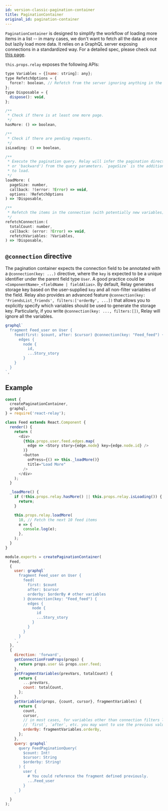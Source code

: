 ```yaml
---
id: version-classic-pagination-container
title: PaginationContainer
original_id: pagination-container
---
```


`PaginationContainer` is designed to simplify the workflow of loading more items in a list -- in many cases, we don't want to fetch all the data at once but lazily load more data. It relies on a GraphQL server exposing connections in a standardized way. For a detailed spec, please check out [this page](https://facebook.github.io/relay/graphql/connections.htm).

`this.props.relay` exposes the following APIs:

```javascript
type Variables = {[name: string]: any};
type RefetchOptions = {
  force?: boolean, // Refetch from the server ignoring anything in the cache.
};
type Disposable = {
  dispose(): void,
};

/**
 * Check if there is at least one more page.
 */
hasMore: () => boolean,

/**
 * Check if there are pending requests.
 */
isLoading: () => boolean,

/**
 * Execute the pagination query. Relay will infer the pagination direction (either 'forward'
 * or 'backward') from the query parameters. `pageSize` is the additional number of items
 * to load.
 */
loadMore: (
  pageSize: number,
  callback: ?(error: ?Error) => void,
  options: ?RefetchOptions
) => ?Disposable,

/**
 * Refetch the items in the connection (with potentially new variables).
 */
refetchConnection:(
  totalCount: number,
  callback: (error: ?Error) => void,
  refetchVariables: ?Variables,
) => ?Disposable,
```

## `@connection` directive

The pagination container expects the connection field to be annotated with a `@connection(key: ...)` directive, where the `key` is expected to be a unique identifier under the parent field type `User`. A good practice could be `<ComponentName>_<fieldName | fieldAlias>`. By default, Relay generates storage key based on the user-supplied `key` and all non-filter variables of the field. Relay also provides an advanced feature `@connection(key: 'FriendsList_friends', filters:['orderBy', ...])` that allows you to explicitly specify which variables should be used to generate the storage key. Particularly, if you write `@connection(key: ..., filters:[])`, Relay will ignore all the variables.

```javascript
graphql`
  fragment Feed_user on User {
    feed(first: $count, after: $cursor) @connection(key: "Feed_feed") {
      edges {
        node {
          id,
          ...Story_story
        }
    }
  }
`,
```

## Example

```javascript
const {
  createPaginationContainer,
  graphql,
} = require('react-relay');

class Feed extends React.Component {
  render() {
    return (
      <div>
        {this.props.user.feed.edges.map(
          edge => <Story story={edge.node} key={edge.node.id} />
        )}
        <button
          onPress={() => this._loadMore()}
          title="Load More"
        />
      </div>
    );
  }

  _loadMore() {
    if (!this.props.relay.hasMore() || this.props.relay.isLoading()) {
      return;
    }

    this.props.relay.loadMore(
      10, // Fetch the next 10 feed items
      e => {
        console.log(e);
      },
    );
  }
}

module.exports = createPaginationContainer(
  Feed,
  {
    user: graphql`
      fragment Feed_user on User {
        feed(
          first: $count
          after: $cursor
          orderby: $orderBy # other variables
        ) @connection(key: "Feed_feed") {
          edges {
            node {
              id
              ...Story_story
            }
          }
        }
      }
    `,
  },
  {
    direction: 'forward',
    getConnectionFromProps(props) {
      return props.user && props.user.feed;
    },
    getFragmentVariables(prevVars, totalCount) {
      return {
        ...prevVars,
        count: totalCount,
      };
    },
    getVariables(props, {count, cursor}, fragmentVariables) {
      return {
        count,
        cursor,
        // in most cases, for variables other than connection filters like
        // `first`, `after`, etc. you may want to use the previous values.
        orderBy: fragmentVariables.orderBy,
      };
    },
    query: graphql`
      query FeedPaginationQuery(
        $count: Int!
        $cursor: String
        $orderby: String!
      ) {
        user {
          # You could reference the fragment defined previously.
          ...Feed_user
        }
      }
    `
  }
);
```
